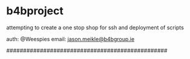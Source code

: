 # b4bproject

attempting to create a one stop shop for ssh and deployment of scripts 


auth: @Weespies
email: jason.meikle@b4bgroup.ie 

################################################
